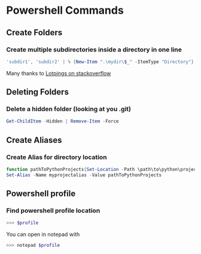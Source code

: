 # Powershell Commands

## Create Folders

### Create multiple subdirectories inside a directory in one line

```powershell
'subdir1', 'subdir2' | % {New-Item ".\mydir\$_" -ItemType "Directory"}
```

Many thanks to [Lotpings on stackoverflow](https://superuser.com/questions/1337434/how-to-create-multiple-folders-in-powershell)


## Deleting Folders

### Delete a hidden folder (looking at you .git)

```powershell
Get-ChildItem -Hidden | Remove-Item -Force
```

## Create Aliases

### Create Alias for directory location

```powershell
function pathToPythonProjects{Set-Location -Path \path\to\python\projects}
Set-Alias -Name myprojectalias -Value pathToPythonProjects
```

## Powershell profile

### Find powershell profile location

```powershell
>>> $profile
```
You can open in notepad with
```powershell
>>> notepad $profile
```
